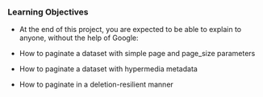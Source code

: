 ### Learning Objectives
-	At the end of this project, you are expected to be able to explain to anyone, without the help of Google:

-	How to paginate a dataset with simple page and page_size parameters
-	How to paginate a dataset with hypermedia metadata
-	How to paginate in a deletion-resilient manner
